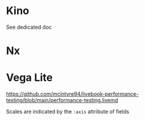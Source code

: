 # Kino

See dedicated doc

# Nx

# Vega Lite

https://github.com/mcintyre94/livebook-performance-testing/blob/main/performance-testing.livemd

Scales are indicated by the `:axis` attribute of fields
